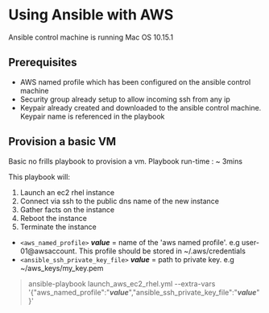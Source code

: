 Using Ansible with AWS
======================

Ansible control machine is running Mac OS 10.15.1

Prerequisites
-------------

* AWS named profile which has been configured on the ansible control machine
* Security group already setup to allow incoming ssh from any ip
* Keypair already created and downloaded to the ansible control machine. Keypair name is referenced in the playbook

Provision a basic VM
---------------------

Basic no frills playbook to provision a vm.
Playbook run-time : ~ 3mins

This playbook will:

1. Launch an ec2 rhel instance
2. Connect via ssh to the public dns name of the new instance
3. Gather facts on the instance
4. Reboot the instance
5. Terminate the instance

* `<aws_named_profile>` ***value*** =  name of the 'aws named profile'. e.g user-01@awsaccount. This profile should be stored in ~/.aws/credentials
* `<ansible_ssh_private_key_file>` ***value*** = path to private key. e.g ~/aws_keys/my_key.pem

>ansible-playbook launch_aws_ec2_rhel.yml --extra-vars '{"aws_named_profile":"***value***","ansible_ssh_private_key_file":"***value***" }'
